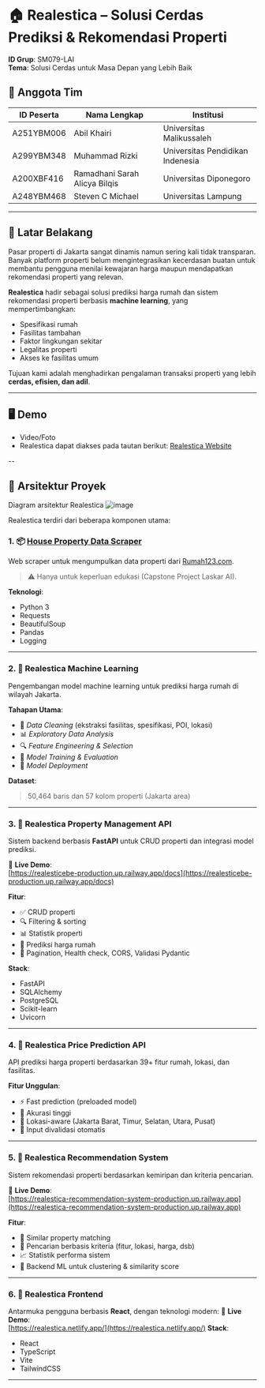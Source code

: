 # 🏠 Realestica – Solusi Cerdas Prediksi & Rekomendasi Properti

**ID Grup**: SM079-LAI  
**Tema**: Solusi Cerdas untuk Masa Depan yang Lebih Baik

## 👥 Anggota Tim
| ID Peserta   | Nama Lengkap                             | Institusi             |
|--------------|-------------------------------------------|------------------------|
| A251YBM006   | Abil Khairi                               | Universitas Malikussaleh            |
| A299YBM348   | Muhammad Rizki                            | Universitas Pendidikan Indenesia            |
| A200XBF416   | Ramadhani Sarah Alicya Bilqis             | Universitas Diponegoro            |
| A248YBM468   | Steven C Michael                          | Universitas Lampung    |

---

## 📌 Latar Belakang

Pasar properti di Jakarta sangat dinamis namun sering kali tidak transparan. Banyak platform properti belum mengintegrasikan kecerdasan buatan untuk membantu pengguna menilai kewajaran harga maupun mendapatkan rekomendasi properti yang relevan.

**Realestica** hadir sebagai solusi prediksi harga rumah dan sistem rekomendasi properti berbasis **machine learning**, yang mempertimbangkan:

- Spesifikasi rumah
- Fasilitas tambahan
- Faktor lingkungan sekitar
- Legalitas properti
- Akses ke fasilitas umum

Tujuan kami adalah menghadirkan pengalaman transaksi properti yang lebih **cerdas, efisien, dan adil**.

---
## 🖥️ Demo
- Video/Foto
- Realestica dapat diakses pada tautan berikut: [Realestica Website](https://realestica.netlify.app/)

--
## 🧩 Arsitektur Proyek
Diagram arsitektur Realestica
![image](https://github.com/user-attachments/assets/291e37cd-6e3e-46b5-b4da-a214fbaf22ad)

Realestica terdiri dari beberapa komponen utama:

### 1. 📦 [House Property Data Scraper](https://github.com/MuhammadRizki8/house-property-data-scraper)
Web scraper untuk mengumpulkan data properti dari [Rumah123.com](https://www.rumah123.com).  
> ⚠️ Hanya untuk keperluan edukasi (Capstone Project Laskar AI).

**Teknologi**:
- Python 3
- Requests
- BeautifulSoup
- Pandas
- Logging

---

### 2. 🤖 Realestica Machine Learning

Pengembangan model machine learning untuk prediksi harga rumah di wilayah Jakarta.

**Tahapan Utama**:
- 📄 *Data Cleaning* (ekstraksi fasilitas, spesifikasi, POI, lokasi)
- 📊 *Exploratory Data Analysis*
- 🔍 *Feature Engineering & Selection*
- 🧠 *Model Training & Evaluation*
- 💾 *Model Deployment*

**Dataset**:  
> 50,464 baris dan 57 kolom properti (Jakarta area)

---

### 3. 🔌 Realestica Property Management API

Sistem backend berbasis **FastAPI** untuk CRUD properti dan integrasi model prediksi.

🔗 **Live Demo**:  
[https://realesticebe-production.up.railway.app/docs](https://realesticebe-production.up.railway.app/docs)

**Fitur**:
- ✅ CRUD properti
- 🔍 Filtering & sorting
- 📊 Statistik properti
- 🧠 Prediksi harga rumah
- 🔁 Pagination, Health check, CORS, Validasi Pydantic

**Stack**:
- FastAPI
- SQLAlchemy
- PostgreSQL
- Scikit-learn
- Uvicorn

---

### 4. 🔮 Realestica Price Prediction API

API prediksi harga properti berdasarkan 39+ fitur rumah, lokasi, dan fasilitas.

**Fitur Unggulan**:
- ⚡ Fast prediction (preloaded model)
- 🎯 Akurasi tinggi
- 📍 Lokasi-aware (Jakarta Barat, Timur, Selatan, Utara, Pusat)
- 🔐 Input divalidasi otomatis

---

### 5. 🧭 Realestica Recommendation System

Sistem rekomendasi properti berdasarkan kemiripan dan kriteria pencarian.

🔗 **Live Demo**:  
[https://realestica-recommendation-system-production.up.railway.app](https://realestica-recommendation-system-production.up.railway.app)

**Fitur**:
- 🧬 Similar property matching
- 🔎 Pencarian berbasis kriteria (fitur, lokasi, harga, dsb)
- 📈 Statistik performa sistem
- 🧠 Backend ML untuk clustering & similarity score

---

### 6. 🎨 Realestica Frontend

Antarmuka pengguna berbasis **React**, dengan teknologi modern:
🔗 **Live Demo**:  
[https://realestica.netlify.app/](https://realestica.netlify.app/)
**Stack**:
- React
- TypeScript
- Vite
- TailwindCSS

---


